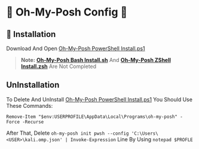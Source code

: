 <!-- # 🔰 Introduction -->
# 🔶 Oh-My-Posh Config 🔶
## 🔹 Installation
Download And Open [Oh-My-Posh PowerShell Install.ps1](https://github.com/AspectBruise09/AboutMe/blob/main/Oh-My-Posh%20PowerShell%20Install.ps1)
> **Note:** [**Oh-My-Posh Bash Install.sh**](https://github.com/AspectBruise09/AboutMe/blob/main/Oh-My-Posh%20Bash%20Install.sh) And [**Oh-My-Posh ZShell Install.zsh**](https://github.com/AspectBruise09/AboutMe/blob/main/Oh-My-Posh%20ZShell%20Install.zsh) Are Not Completed
## UnInstallation
To Delete And UnInstall [Oh-My-Posh PowerShell Install.ps1](https://github.com/AspectBruise09/AboutMe/blob/main/Oh-My-Posh%20PowerShell%20Install.ps1) You Should Use These Commands:

`Remove-Item "$env:USERPROFILE\AppData\Local\Programs\oh-my-posh" -Force -Recurse`

After That, Delete `oh-my-posh init pwsh --config 'C:\Users\<USER>\kali.omp.json' | Invoke-Expression` Line By Using `notepad $PROFLE`
